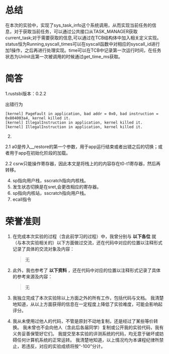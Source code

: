 # 总结

在本次的实验中，实现了sys_task_info这个系统调用，从而实现当前任务的信息，对于获取当前任务，可以通过公共接口从TASK_MANAGER获取current_task;对于需要获取的信息,可以通过在TCB结构体中加入相关定义实现。status恒为Running,syscall_times可以在syscall函数中对相应的syscall_id进行加1操作，之后再进行处理实现。time可以在TCB中记录第一次运行时间，在任务状态为UnInit且第一次被调用的时候通过get_time_ms获取。

# 简答



1.rustsbi版本：0.2.2

出错行为

```
[kernel] PageFault in application, bad addr = 0x0, bad instruction = 0x804003a4, kernel killed it.
[kernel] IllegalInstruction in application, kernel killed it.
[kernel] IllegalInstruction in application, kernel killed it.

```

2.

2.1 a0是传入__restore的第一个参数，用于app运行结束或者出错之后的切换；或者用于app在初始化阶段的加载。

2.2 csrw只能操作寄存器，因此本文是将栈上的的内容存在t0-t1寄存器，然后再转移。



4. sp指向用户栈，sscratch指向内核栈。
5. 发生状态切换是在sret,会更改相应的寄存器。
6. sp指向内核站，sscratch指向用户栈。
7. ecall指令

# 荣誉准则

1. 在完成本次实验的过程（含此前学习的过程）中，我曾分别与 **以下各位** 就（与本次实验相关的）以下方面做过交流，还在代码中对应的位置以注释形式记录了具体的交流对象及内容：

   > 无

2. 此外，我也参考了 **以下资料** ，还在代码中对应的位置以注释形式记录了具体的参考来源及内容：

   > 无

3. 我独立完成了本次实验除以上方面之外的所有工作，包括代码与文档。 我清楚地知道，从以上方面获得的信息在一定程度上降低了实验难度，可能会影响起评分。

4. 我从未使用过他人的代码，不管是原封不动地复制，还是经过了某些等价转换。 我未曾也不会向他人（含此后各届同学）复制或公开我的实验代码，我有义务妥善保管好它们。 我提交至本实验的评测系统的代码，均无意于破坏或妨碍任何计算机系统的正常运转。 我清楚地知道，以上情况均为本课程纪律所禁止，若违反，对应的实验成绩将按“-100”分计。
